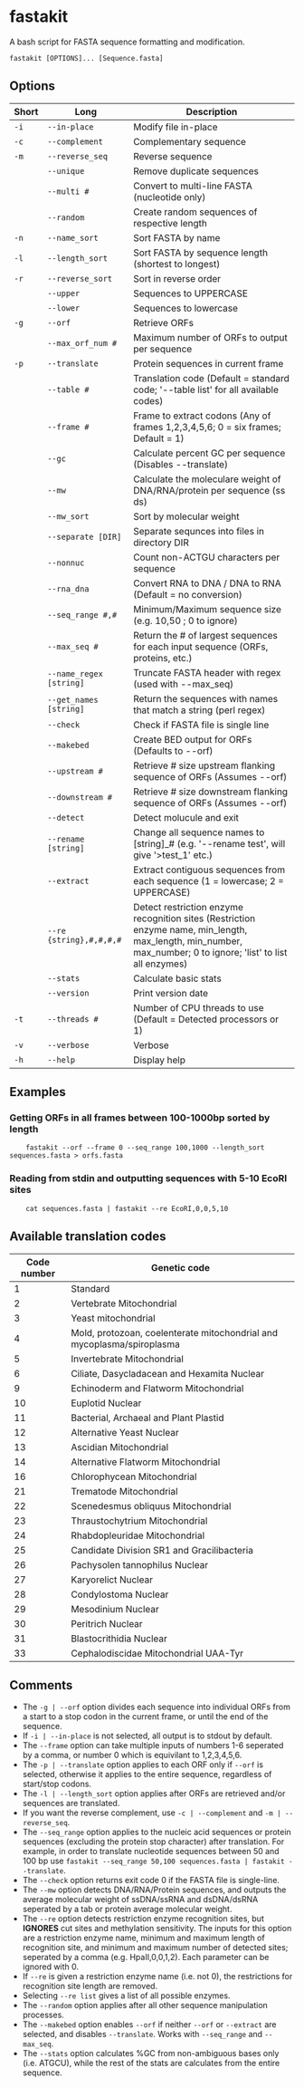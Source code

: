 # fastakit
A bash script for FASTA sequence formatting and modification.

```
fastakit [OPTIONS]... [Sequence.fasta]
```

## Options
| Short     | Long    | Description     |
| ------------- | ------------- | -------- |
| `-i`          | `--in-place`         | Modify file in-place  |
| `-c`           | `--complement`         | Complementary sequence  |
| `-m`           | `--reverse_seq`         | Reverse sequence  |
|           | `--unique`         | Remove duplicate sequences  |
|           | `--multi #`         | Convert to multi-line FASTA (nucleotide only)  |
|            | `--random`         | Create random sequences of respective length  |
| `-n`          | `--name_sort`         | Sort FASTA by name  |
| `-l`           | `--length_sort`         | Sort FASTA by sequence length (shortest to longest)  |
| `-r`           | `--reverse_sort`         | Sort in reverse order  |
|            | `--upper`         | Sequences to UPPERCASE  |
|            | `--lower`         | Sequences to lowercase  |
| `-g`           | `--orf`         | Retrieve ORFs  |
|            | `--max_orf_num #`         | Maximum number of ORFs to output per sequence  |
| `-p`           | `--translate`         | Protein sequences in current frame  |
|            | `--table #`        | Translation code (Default = standard code; '--table list' for all available codes)  |
|            | `--frame #`        | Frame to extract codons (Any of frames 1,2,3,4,5,6; 0 = six frames; Default = 1)  |
|            | `--gc`        | Calculate percent GC per sequence (Disables --translate)  |
|            | `--mw`        | Calculate the moleculare weight of DNA/RNA/protein per sequence (ss ds)  |
|            | `--mw_sort`        | Sort by molecular weight  |
|            | `--separate [DIR]`        | Separate sequnces into files in directory DIR  |
|            | `--nonnuc`        | Count non-ACTGU characters per sequence  |
|            | `--rna_dna`        | Convert RNA to DNA / DNA to RNA (Default = no conversion)  |
|            | `--seq_range #,#`        | Minimum/Maximum sequence size (e.g. 10,50 ; 0 to ignore)  |
|            | `--max_seq #`        | Return the # of largest sequences for each input sequence (ORFs, proteins, etc.)  |
|            | `--name_regex [string]`        | Truncate FASTA header with regex (used with --max_seq)  |
|            | `--get_names [string]`        | Return the sequences with names that match a string (perl regex)  |
|            | `--check`        | Check if FASTA file is single line  |
|            | `--makebed`        | Create BED output for ORFs (Defaults to --orf)  |
|            | `--upstream #`        | Retrieve # size upstream flanking sequence of ORFs (Assumes --orf)  |
|            | `--downstream #`        | Retrieve # size downstream flanking sequence of ORFs (Assumes --orf)  |
|            | `--detect`        | Detect molucule and exit  |
|            | `--rename [string]`        | Change all sequence names to [string]_# (e.g. '--rename test', will give '>test_1' etc.)  |
|            | `--extract`        | Extract contiguous sequences from each sequence (1 = lowercase; 2 = UPPERCASE)  |
|            | `--re {string},#,#,#,#`        | Detect restriction enzyme recognition sites (Restriction enzyme name, min_length, max_length, min_number, max_number; 0 to ignore; 'list' to list all enzymes)  |
|            | `--stats`        | Calculate basic stats  |
|            | `--version`        | Print version date  |
| `-t`           | `--threads #`        | Number of CPU threads to use (Default = Detected processors or 1)  |
| `-v`           | `--verbose`       | Verbose  |
| `-h`           | `--help`       | Display help  |


## Examples

### Getting ORFs in all frames between 100-1000bp sorted by length
```
	fastakit --orf --frame 0 --seq_range 100,1000 --length_sort sequences.fasta > orfs.fasta
```
### Reading from stdin and outputting sequences with 5-10 EcoRI sites
```
	cat sequences.fasta | fastakit --re EcoRI,0,0,5,10
```


## Available translation codes

| Code number     | Genetic code      |
| ------------- | ------------- |
| 1          |  Standard        |
| 2          |  Vertebrate Mitochondrial        |
| 3          |  Yeast mitochondrial        |
| 4          |  Mold, protozoan, coelenterate mitochondrial and mycoplasma/spiroplasma        |
| 5          |  Invertebrate Mitochondrial        |
| 6          |  Ciliate, Dasycladacean and Hexamita Nuclear        |
| 9          |  Echinoderm and Flatworm Mitochondrial        |
| 10          |  Euplotid Nuclear        |
| 11          |  Bacterial, Archaeal and Plant Plastid        |
| 12          |  Alternative Yeast Nuclear        |
| 13          |  Ascidian Mitochondrial        |
| 14          |  Alternative Flatworm Mitochondrial        |
| 16          |  Chlorophycean Mitochondrial        |
| 21          |  Trematode Mitochondrial        |
| 22          |  Scenedesmus obliquus Mitochondrial        |
| 23          |  Thraustochytrium Mitochondrial        |
| 24          |  Rhabdopleuridae Mitochondrial        |
| 25          |  Candidate Division SR1 and Gracilibacteria        |
| 26          |  Pachysolen tannophilus Nuclear        |
| 27          |  Karyorelict Nuclear        |
| 28          |  Condylostoma Nuclear        |
| 29          |  Mesodinium Nuclear        |
| 30          |  Peritrich Nuclear        |
| 31          |  Blastocrithidia Nuclear        |
| 33          |  Cephalodiscidae Mitochondrial UAA-Tyr        |

## Comments
- The `-g | --orf` option divides each sequence into individual ORFs from a start to a stop codon in the current frame, or until the end of the sequence.
- If `-i | --in-place` is not selected, all output is to stdout by default.
- The `--frame` option can take multiple inputs of numbers 1-6 seperated by a comma, or number 0 which is equivilant to 1,2,3,4,5,6.
- The `-p | --translate` option applies to each ORF only if `--orf` is selected, otherwise it applies to the entire sequence, regardless of start/stop codons.
- The `-l | --length_sort` option applies after ORFs are retrieved and/or sequences are translated.
- If you want the reverse complement, use `-c | --complement` and `-m | --reverse_seq`.
- The `--seq_range` option applies to the nucleic acid sequences or protein sequences (excluding the protein stop character) after translation. For example, in order to translate nucleotide sequences between 50 and 100 bp use `fastakit --seq_range 50,100 sequences.fasta | fastakit --translate`.
- The `--check` option returns exit code 0 if the FASTA file is single-line.
- The `--mw` option detects DNA/RNA/Protein sequences, and outputs the average molecular weight of ssDNA/ssRNA and dsDNA/dsRNA seperated by a tab or protein average molecular weight.
- The `--re` option detects restriction enzyme recognition sites, but **IGNORES** cut sites and methylation sensitivity. The inputs for this option are a restriction enzyme name, minimum and maximum length of recognition site, and minimum and maximum number of detected sites; seperated by a comma (e.g. HpaII,0,0,1,2). Each parameter can be ignored with 0.
- If `--re` is given a restriction enzyme name (i.e. not 0), the restrictions for recognition site length are removed.
- Selecting `--re list` gives a list of all possible enzymes.
- The `--random` option applies after all other sequence manipulation processes.
- The `--makebed` option enables `--orf` if neither `--orf` or `--extract` are selected, and disables `--translate`. Works with `--seq_range` and `--max_seq`.
- The `--stats` option calculates %GC from non-ambiguous bases only (i.e. ATGCU), while the rest of the stats are calculates from the entire sequence.
